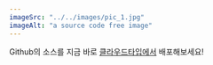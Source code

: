 ```yaml
---
imageSrc: "../../images/pic_1.jpg"
imageAlt: "a source code free image"
---
```


Github의 소스를 지금 바로 <u>클라우드타입에서</u> 배포해보세요!

